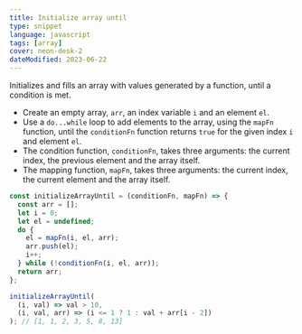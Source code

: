 ```yaml
---
title: Initialize array until
type: snippet
language: javascript
tags: [array]
cover: neon-desk-2
dateModified: 2023-06-22
---
```


Initializes and fills an array with values generated by a function, until a condition is met.

- Create an empty array, `arr`, an index variable `i` and an element `el`.
- Use a `do...while` loop to add elements to the array, using the `mapFn` function, until the `conditionFn` function returns `true` for the given index `i` and element `el`.
- The condition function, `conditionFn`, takes three arguments: the current index, the previous element and the array itself.
- The mapping function, `mapFn`, takes three arguments: the current index, the current element and the array itself.

```js
const initializeArrayUntil = (conditionFn, mapFn) => {
  const arr = [];
  let i = 0;
  let el = undefined;
  do {
    el = mapFn(i, el, arr);
    arr.push(el);
    i++;
  } while (!conditionFn(i, el, arr));
  return arr;
};
```

```js
initializeArrayUntil(
  (i, val) => val > 10,
  (i, val, arr) => (i <= 1 ? 1 : val + arr[i - 2])
); // [1, 1, 2, 3, 5, 8, 13]
```
